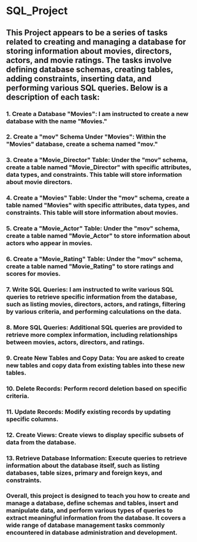 # SQL_Project


## This Project appears to be a series of tasks related to creating and managing a database for storing information about movies, directors, actors, and movie ratings. The tasks involve defining database schemas, creating tables, adding constraints, inserting data, and performing various SQL queries. Below is a description of each task:

### 1. Create a Database "Movies": I am instructed to create a new database with the name "Movies."

### 2. Create a "mov" Schema Under "Movies": Within the "Movies" database, create a schema named "mov."

### 3. Create a "Movie_Director" Table: Under the "mov" schema, create a table named "Movie_Director" with specific attributes, data types, and constraints. This table will store information about movie directors.

### 4. Create a "Movies" Table: Under the "mov" schema, create a table named "Movies" with specific attributes, data types, and constraints. This table will store information about movies.

### 5. Create a "Movie_Actor" Table: Under the "mov" schema, create a table named "Movie_Actor" to store information about actors who appear in movies.

### 6. Create a "Movie_Rating" Table: Under the "mov" schema, create a table named "Movie_Rating" to store ratings and scores for movies.

### 7. Write SQL Queries: I am instructed to write various SQL queries to retrieve specific information from the database, such as listing movies, directors, actors, and ratings, filtering by various criteria, and performing calculations on the data.

### 8. More SQL Queries: Additional SQL queries are provided to retrieve more complex information, including relationships between movies, actors, directors, and ratings.

### 9. Create New Tables and Copy Data: You are asked to create new tables and copy data from existing tables into these new tables.

### 10. Delete Records: Perform record deletion based on specific criteria.

### 11. Update Records: Modify existing records by updating specific columns.

### 12. Create Views: Create views to display specific subsets of data from the database.

### 13. Retrieve Database Information: Execute queries to retrieve information about the database itself, such as listing databases, table sizes, primary and foreign keys, and constraints.

### Overall, this project is designed to teach you how to create and manage a database, define schemas and tables, insert and manipulate data, and perform various types of queries to extract meaningful information from the database. It covers a wide range of database management tasks commonly encountered in database administration and development.
